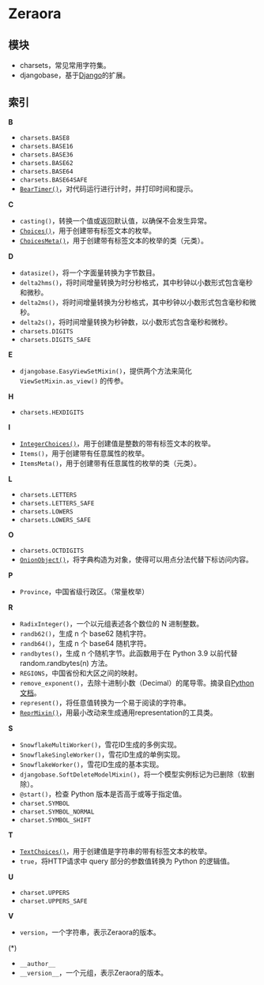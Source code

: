 # Zeraora

## 模块

- charsets，常见常用字符集。
- djangobase，基于[Django](https://pypi.org/project/Django/)的扩展。

## 索引

**B**

- `charsets.BASE8`
- `charsets.BASE16`
- `charsets.BASE36`
- `charsets.BASE62`
- `charsets.BASE64`
- `charsets.BASE64SAFE`
- [`BearTimer()`](./zeraora/BearTimer.md)，对代码运行进行计时，并打印时间和提示。

**C**

- `casting()`，转换一个值或返回默认值，以确保不会发生异常。
- [`Choices()`](https://docs.djangoproject.com/zh-hans/4.2/ref/models/fields/#enumeration-types)，用于创建带有标签文本的枚举。
- [`ChoicesMeta()`](https://docs.djangoproject.com/zh-hans/4.2/ref/models/fields/#enumeration-types)，用于创建带有标签文本的枚举的类（元类）。

**D**

- `datasize()`，将一个字面量转换为字节数目。
- `delta2hms()`，将时间增量转换为时分秒格式，其中秒钟以小数形式包含毫秒和微秒。
- `delta2ms()`，将时间增量转换为分秒格式，其中秒钟以小数形式包含毫秒和微秒。
- `delta2s()`，将时间增量转换为秒钟数，以小数形式包含毫秒和微秒。
- `charsets.DIGITS`
- `charsets.DIGITS_SAFE`

**E**

- `djangobase.EasyViewSetMixin()`，提供两个方法来简化 `ViewSetMixin.as_view()` 的传参。

**H**

- `charsets.HEXDIGITS`

**I**

- [`IntegerChoices()`](https://docs.djangoproject.com/zh-hans/4.2/ref/models/fields/#enumeration-types)，用于创建值是整数的带有标签文本的枚举。
- `Items()`，用于创建带有任意属性的枚举。
- `ItemsMeta()`，用于创建带有任意属性的枚举的类（元类）。

**L**

- `charsets.LETTERS`
- `charsets.LETTERS_SAFE`
- `charsets.LOWERS`
- `charsets.LOWERS_SAFE`

**O**

- `charsets.OCTDIGITS`
- [`OnionObject()`](./zeraora/OnionObject.md)，将字典构造为对象，使得可以用点分法代替下标访问内容。

**P**

- `Province`，中国省级行政区。（常量枚举）

**R**

- `RadixInteger()`，一个以元组表述各个数位的 N 进制整数。
- `randb62()`，生成 n 个 base62 随机字符。
- `randb64()`，生成 n 个 base64 随机字符。
- `randbytes()`，生成 n 个随机字节。此函数用于在 Python 3.9 以前代替 random.randbytes(n) 方法。
- `REGIONS`，中国省份和大区之间的映射。
- `remove_exponent()`，去除十进制小数（Decimal）的尾导零。摘录自[Python文档](https://docs.python.org/zh-cn/3/library/decimal.html#decimal-faq)。
- `represent()`，将任意值转换为一个易于阅读的字符串。
- [`ReprMixin()`](./zeraora/ReprMixin.md)，用最小改动来生成通用representation的工具类。

**S**

- `SnowflakeMultiWorker()`，雪花ID生成的多例实现。
- `SnowflakeSingleWorker()`，雪花ID生成的单例实现。
- `SnowflakeWorker()`，雪花ID生成的基本实现。
- `djangobase.SoftDeleteModelMixin()`，将一个模型实例标记为已删除（软删除）。
- `@start()`，检查 Python 版本是否高于或等于指定值。
- `charset.SYMBOL`
- `charset.SYMBOL_NORMAL`
- `charset.SYMBOL_SHIFT`

**T**

- [`TextChoices()`](https://docs.djangoproject.com/zh-hans/4.2/ref/models/fields/#enumeration-types)，用于创建值是字符串的带有标签文本的枚举。
- `true`，将HTTP请求中 query 部分的参数值转换为 Python 的逻辑值。

**U**

- `charset.UPPERS`
- `charset.UPPERS_SAFE`

**V**

- `version`，一个字符串，表示Zeraora的版本。

(*)

- `__author__`
- `__version__`，一个元组，表示Zeraora的版本。

